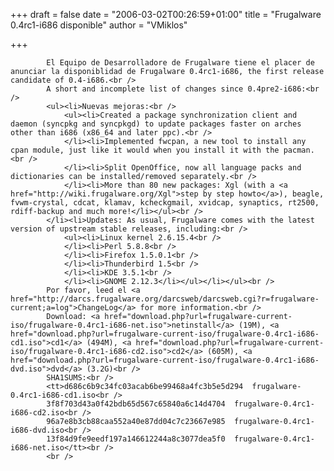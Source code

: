 
+++
draft = false
date = "2006-03-02T00:26:59+01:00"
title = "Frugalware 0.4rc1-i686 disponible"
author = "VMiklos"

+++

            El Equipo de Desarrolladore de Frugalware tiene el placer de anunciar la disponiblidad de Frugalware 0.4rc1-i686, the first release candidate of 0.4-i686.<br />
            A short and incomplete list of changes since 0.4pre2-i686:<br />
            <ul><li>Nuevas mejoras:<br />
                <ul><li>Created a package synchronization client and daemon (syncpkg and syncpkgd) to update packages faster on arches other than i686 (x86_64 and later ppc).<br />
                </li><li>Implemented fwcpan, a new tool to install any cpan module, just like it would when you install it with the pacman.<br />
                </li><li>Split OpenOffice, now all language packs and dictionaries can be installed/removed separately.<br />
                </li><li>More than 80 new packages: Xgl (with a <a href="http://wiki.frugalware.org/Xgl">step by step howto</a>), beagle, fvwm-crystal, cdcat, klamav, kcheckgmail, xvidcap, synaptics, rt2500, rdiff-backup and much more!</li></ul><br />
            </li><li>Updates: As usual, Frugalware comes with the latest version of upstream stable releases, including:<br />
                <ul><li>Linux kernel 2.6.15.4<br />
                </li><li>Perl 5.8.8<br />
                </li><li>Firefox 1.5.0.1<br />
                </li><li>Thunderbird 1.5<br />
                </li><li>KDE 3.5.1<br />
                </li><li>GNOME 2.12.3</li></ul></li></ul><br />
            Por favor, leed el <a href="http://darcs.frugalware.org/darcsweb/darcsweb.cgi?r=frugalware-current;a=log">ChangeLog</a> for more information.<br />
            Download: <a href="download.php?url=frugalware-current-iso/frugalware-0.4rc1-i686-net.iso">netinstall</a> (19M), <a href="download.php?url=frugalware-current-iso/frugalware-0.4rc1-i686-cd1.iso">cd1</a> (494M), <a href="download.php?url=frugalware-current-iso/frugalware-0.4rc1-i686-cd2.iso">cd2</a> (605M), <a href="download.php?url=frugalware-current-iso/frugalware-0.4rc1-i686-dvd.iso">dvd</a> (3.2G)<br />
            SHA1SUMS:<br />
            <tt>d686c6b9c34fc03acab6be99468a4fc3b5e5d294  frugalware-0.4rc1-i686-cd1.iso<br />
            3f8f703d43a0f42bdb65d567c65840a6c14d4704  frugalware-0.4rc1-i686-cd2.iso<br />
            96a7e8b3cb88caa552a40e87dd04c7c23667e985  frugalware-0.4rc1-i686-dvd.iso<br />
            13f84d9fe9eedf197a146612244a8c3077dea5f0  frugalware-0.4rc1-i686-net.iso</tt><br />
            <br />
            
        